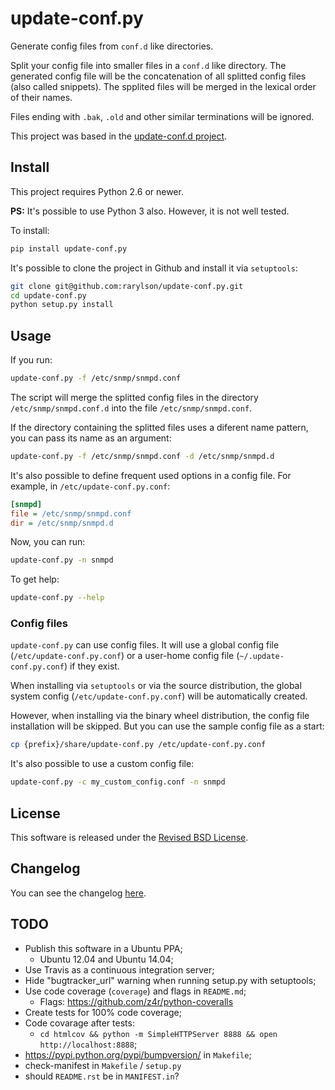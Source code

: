 update-conf.py
==============

Generate config files from `conf.d` like directories.

Split your config file into smaller files in a `conf.d` like directory. The generated config file will be the concatenation of all splitted config files (also called snippets). The spplited files will be merged in the lexical order of their names.

Files ending with `.bak`, `.old` and other similar terminations will be ignored.

This project was based in the [update-conf.d project](https://github.com/Atha/update-conf.d).

Install
-------

This project requires Python 2.6 or newer.

**PS:** It's possible to use Python 3 also. However, it is not well tested.

To install:

```sh
pip install update-conf.py
```

It's possible to clone the project in Github and install it via `setuptools`:

```sh
git clone git@github.com:rarylson/update-conf.py.git
cd update-conf.py
python setup.py install
```

Usage
-----

If you run:

```sh
update-conf.py -f /etc/snmp/snmpd.conf
```

The script will merge the splitted config files in the directory `/etc/snmp/snmpd.conf.d` into the file `/etc/snmp/snmpd.conf`.

If the directory containing the splitted files uses a diferent name pattern, you can pass its name as an argument:

```sh
update-conf.py -f /etc/snmp/snmpd.conf -d /etc/snmp/snmpd.d
```

It's also possible to define frequent used options in a config file. For example, in `/etc/update-conf.py.conf`:

```ini
[snmpd]
file = /etc/snmp/snmpd.conf
dir = /etc/snmp/snmpd.d
```

Now, you can run:

```sh
update-conf.py -n snmpd
```

To get help:

```sh
update-conf.py --help
```

### Config files

`update-conf.py` can use config files. It will use a global config file (`/etc/update-conf.py.conf`) or a user-home config file (`~/.update-conf.py.conf`) if they exist.

When installing via `setuptools` or via the source distribution, the global system config (`/etc/update-conf.py.conf`) will be automatically created.

However, when installing via the binary wheel distribution, the config file installation will be skipped. But you can use the sample config file as a start:

```sh
cp {prefix}/share/update-conf.py /etc/update-conf.py.conf
```

It's also possible to use a custom config file:

```sh
update-conf.py -c my_custom_config.conf -n snmpd
```

License
-------

This software is released under the [Revised BSD License](LICENSE).

Changelog
---------

You can see the changelog [here](CHANGELOG.md).

TODO
----

- Publish this software in a Ubuntu PPA;
    - Ubuntu 12.04 and Ubuntu 14.04;
- Use Travis as a continuous integration server;
- Hide "bugtracker_url" warning when running setup.py with setuptools;
- Use code coverage (`coverage`) and flags in `README.md`;
    - Flags: https://github.com/z4r/python-coveralls
- Create tests for 100% code coverage;
- Code covarage after tests:
    - `cd htmlcov && python -m SimpleHTTPServer 8888 && open http://localhost:8888`;
- https://pypi.python.org/pypi/bumpversion/ in `Makefile`;
- check-manifest in `Makefile` / `setup.py`
- should `README.rst` be in `MANIFEST.in`?
